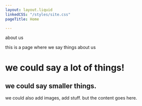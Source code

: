 ```yaml
---
layout: layout.liquid
linkedCSS: "/styles/site.css"
pageTitle: Home

---
```

about us

this is a page where we say things about us

# we could say a lot of things!

## we could say smaller things.

we could also add images, add stuff. but the content goes here.